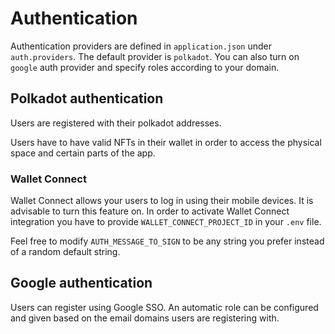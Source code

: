 # Authentication

Authentication providers are defined in `application.json` under `auth.providers`. The default provider is `polkadot`. You can also turn on `google` auth provider and specify roles according to your domain.

## Polkadot authentication

Users are registered with their polkadot addresses.

Users have to have valid NFTs in their wallet in order to access the physical space and certain parts of the app.

### Wallet Connect

Wallet Connect allows your users to log in using their mobile devices. It is advisable to turn this feature on. In order to activate Wallet Connect integration you have to provide `WALLET_CONNECT_PROJECT_ID` in your `.env` file.

Feel free to modify `AUTH_MESSAGE_TO_SIGN` to be any string you prefer instead of a random default string.

## Google authentication

Users can register using Google SSO. An automatic role can be configured and given based on the email domains users are registering with.
